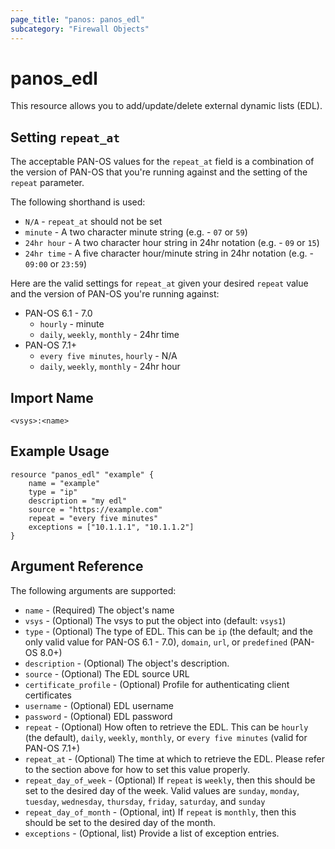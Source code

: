 ```yaml
---
page_title: "panos: panos_edl"
subcategory: "Firewall Objects"
---
```


# panos_edl

This resource allows you to add/update/delete external dynamic lists (EDL).


## Setting `repeat_at`

The acceptable PAN-OS values for the `repeat_at` field is a combination of
the version of PAN-OS that you're running against and the setting of the `repeat`
parameter.

The following shorthand is used:

* `N/A` - `repeat_at` should not be set
* `minute` - A two character minute string (e.g. - `07` or `59`)
* `24hr hour` - A two character hour string in 24hr notation (e.g. - `09` or `15`)
* `24hr time` - A five character hour/minute string in 24hr notation (e.g. - `09:00` or `23:59`)

Here are the valid settings for `repeat_at` given your desired `repeat` value
and the version of PAN-OS you're running against:

* PAN-OS 6.1 - 7.0
  * `hourly` - minute
  * `daily`, `weekly`, `monthly` - 24hr time
* PAN-OS 7.1+
  * `every five minutes`, `hourly` - N/A
  * `daily`, `weekly`, `monthly` - 24hr hour


## Import Name

```
<vsys>:<name>
```


## Example Usage

```hcl
resource "panos_edl" "example" {
    name = "example"
    type = "ip"
    description = "my edl"
    source = "https://example.com"
    repeat = "every five minutes"
    exceptions = ["10.1.1.1", "10.1.1.2"]
}
```

## Argument Reference

The following arguments are supported:

* `name` - (Required) The object's name
* `vsys` - (Optional) The vsys to put the object into (default: `vsys1`)
* `type` - (Optional) The type of EDL.  This can be `ip` (the default; and the
  only valid value for PAN-OS 6.1 - 7.0), `domain`, `url`, or `predefined`
  (PAN-OS 8.0+)
* `description` - (Optional) The object's description.
* `source` - (Optional) The EDL source URL
* `certificate_profile` - (Optional) Profile for authenticating client certificates
* `username` - (Optional) EDL username
* `password` - (Optional) EDL password
* `repeat` - (Optional) How often to retrieve the EDL.  This can be `hourly` (the
  default), `daily`, `weekly`, `monthly`, or `every five minutes` (valid for
  PAN-OS 7.1+)
* `repeat_at` - (Optional) The time at which to retrieve the EDL.  Please refer
  to the section above for how to set this value properly.
* `repeat_day_of_week` - (Optional) If `repeat` is `weekly`, then this should
  be set to the desired day of the week.  Valid values are `sunday`,
  `monday`, `tuesday`, `wednesday`, `thursday`, `friday`, `saturday`, and
  `sunday`
* `repeat_day_of_month` - (Optional, int) If `repeat` is `monthly`, then this should
  be set to the desired day of the month.
* `exceptions` - (Optional, list) Provide a list of exception entries.
